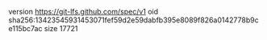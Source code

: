 version https://git-lfs.github.com/spec/v1
oid sha256:13423545931453071fef59d2e59dabfb395e8089f826a0142778b9ce115bc7ac
size 17721
